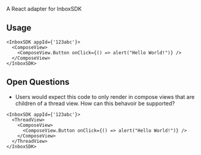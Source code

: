 A React adapter for InboxSDK

## Usage

```tsx
<InboxSDK appId={'123abc'}>
  <ComposeView>
    <ComposeView.Button onClick={() => alert("Hello World!")} />
  </ComposeView>
</InboxSDK>
```

## Open Questions

- Users would expect this code to only render in compose views that are children of a thread view. How can this behavoir be supported?
```tsx
<InboxSDK appId={'123abc'}>
  <ThreadView>
    <ComposeView>
      <ComposeView.Button onClick={() => alert("Hello World!")} />
    </ComposeView>
  </ThreadView>
</InboxSDK>
```
